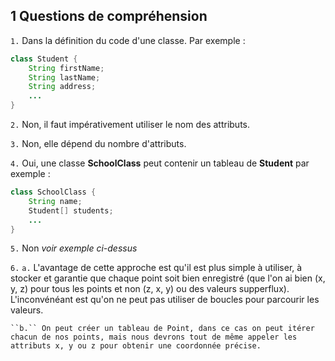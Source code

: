 ## 1 Questions de compréhension

``1.`` Dans la définition du code d'une classe. Par exemple :
```java
class Student {
    String firstName;
    String lastName;
    String address;
    ...
}
```
 
``2.`` Non, il faut impérativement utiliser le nom des attributs.
 
``3.`` Non, elle dépend du nombre d'attributs.
 
``4.`` Oui, une classe **SchoolClass** peut contenir un tableau de **Student** par exemple :
```java
class SchoolClass {
    String name;
    Student[] students;
    ...
}
```
 
``5.`` Non *voir exemple ci-dessus*
 
``6.`` 
    ``a.`` L'avantage de cette approche est qu'il est plus simple à utiliser, à stocker et garantie que chaque point soit bien enregistré (que l'on ai bien (x, y, z) pour tous les points et non (z, x, y) ou des valeurs supperflux).
        L'inconvénéant est qu'on ne peut pas utiliser de boucles pour parcourir les valeurs. 
    
    ``b.`` On peut créer un tableau de Point, dans ce cas on peut itérer chacun de nos points, mais nous devrons tout de même appeler les attributs x, y ou z pour obtenir une coordonnée précise.
